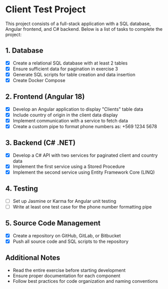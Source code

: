 # Client Test Project

This project consists of a full-stack application with a SQL database, Angular frontend, and C# backend. Below is a list of tasks to complete the project:

## 1. Database

- [x] Create a relational SQL database with at least 2 tables
- [x] Ensure sufficient data for pagination in exercise 3
- [x] Generate SQL scripts for table creation and data insertion
- [x] Create Docker Compose

## 2. Frontend (Angular 18)

- [x] Develop an Angular application to display "Clients" table data
- [x] Include country of origin in the client data display
- [x] Implement communication with a service to fetch data
- [x] Create a custom pipe to format phone numbers as: +569 1234 5678

## 3. Backend (C# .NET)

- [x] Develop a C# API with two services for paginated client and country data
- [x] Implement the first service using a Stored Procedure
- [x] Implement the second service using Entity Framework Core (LINQ)

## 4. Testing

- [ ] Set up Jasmine or Karma for Angular unit testing
- [ ] Write at least one test case for the phone number formatting pipe

## 5. Source Code Management

- [x] Create a repository on GitHub, GitLab, or Bitbucket
- [x] Push all source code and SQL scripts to the repository

## Additional Notes

- Read the entire exercise before starting development
- Ensure proper documentation for each component
- Follow best practices for code organization and naming conventions
